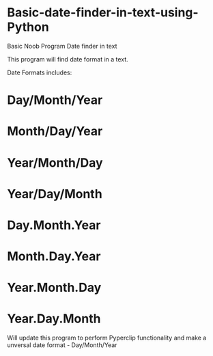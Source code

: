 # Basic-date-finder-in-text-using-Python
Basic Noob Program Date finder in text


This program will find date format in a text.


Date Formats includes:

# Day/Month/Year
# Month/Day/Year
# Year/Month/Day
# Year/Day/Month

# Day.Month.Year
# Month.Day.Year
# Year.Month.Day
# Year.Day.Month

Will update this program to perform Pyperclip functionality
and make a unversal date format - Day/Month/Year

